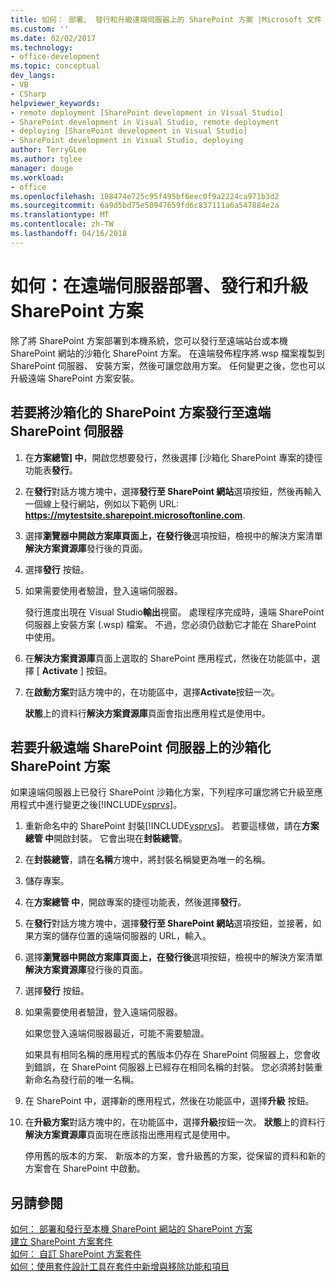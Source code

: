 ```yaml
---
title: 如何： 部署、 發行和升級遠端伺服器上的 SharePoint 方案 |Microsoft 文件
ms.custom: ''
ms.date: 02/02/2017
ms.technology:
- office-development
ms.topic: conceptual
dev_langs:
- VB
- CSharp
helpviewer_keywords:
- remote deployment [SharePoint development in Visual Studio]
- SharePoint development in Visual Studio, remote deployment
- deploying [SharePoint development in Visual Studio]
- SharePoint development in Visual Studio, deploying
author: TerryGLee
ms.author: tglee
manager: douge
ms.workload:
- office
ms.openlocfilehash: 108474e725c95f495bf6eec0f9a2224ca971b3d2
ms.sourcegitcommit: 6a9d5bd75e50947659fd6c837111a6a547884e2a
ms.translationtype: MT
ms.contentlocale: zh-TW
ms.lasthandoff: 04/16/2018
---
```

# <a name="how-to-deploy-publish-and-upgrade-sharepoint-solutions-on-a-remote-server"></a>如何：在遠端伺服器部署、發行和升級 SharePoint 方案
  除了將 SharePoint 方案部署到本機系統，您可以發行至遠端站台或本機 SharePoint 網站的沙箱化 SharePoint 方案。 在遠端發佈程序將.wsp 檔案複製到 SharePoint 伺服器、 安裝方案，然後可讓您啟用方案。 任何變更之後，您也可以升級遠端 SharePoint 方案安裝。  
  
## <a name="to-publish-a-sandboxed-sharepoint-solution-to-a-remote-sharepoint-server"></a>若要將沙箱化的 SharePoint 方案發行至遠端 SharePoint 伺服器  
  
1.  在**方案總管] 中**，開啟您想要發行，然後選擇 [沙箱化 SharePoint 專案的捷徑功能表**發行**。  
  
2.  在**發行**對話方塊方塊中，選擇**發行至 SharePoint 網站**選項按鈕，然後再輸入一個線上發行網站，例如以下範例 URL: **https://mytestsite.sharepoint.microsoftonline.com**.  
  
3.  選擇**瀏覽器中開啟方案庫頁面上，在發行後**選項按鈕，檢視中的解決方案清單**解決方案資源庫**發行後的頁面。  
  
4.  選擇**發行** 按鈕。  
  
5.  如果需要使用者驗證，登入遠端伺服器。  
  
     發行進度出現在 Visual Studio**輸出**視窗。 處理程序完成時，遠端 SharePoint 伺服器上安裝方案 (.wsp) 檔案。 不過，您必須仍啟動它才能在 SharePoint 中使用。  
  
6.  在**解決方案資源庫**頁面上選取的 SharePoint 應用程式，然後在功能區中，選擇 [ **Activate** ] 按鈕。  
  
7.  在**啟動方案**對話方塊中的，在功能區中，選擇**Activate**按鈕一次。  
  
     **狀態**上的資料行**解決方案資源庫**頁面會指出應用程式是使用中。  
  
## <a name="to-upgrade-a-sandboxed-sharepoint-solution-on-a-remote-sharepoint-server"></a>若要升級遠端 SharePoint 伺服器上的沙箱化 SharePoint 方案  
 如果遠端伺服器上已發行 SharePoint 沙箱化方案，下列程序可讓您將它升級至應用程式中進行變更之後[!INCLUDE[vsprvs](../sharepoint/includes/vsprvs-md.md)]。  
  
1.  重新命名中的 SharePoint 封裝[!INCLUDE[vsprvs](../sharepoint/includes/vsprvs-md.md)]。 若要這樣做，請在**方案總管 中**開啟封裝。 它會出現在**封裝總管**。  
  
2.  在**封裝總管**，請在**名稱**方塊中，將封裝名稱變更為唯一的名稱。  
  
3.  儲存專案。  
  
4.  在**方案總管 中**，開啟專案的捷徑功能表，然後選擇**發行**。  
  
5.  在**發行**對話方塊方塊中，選擇**發行至 SharePoint 網站**選項按鈕，並接著，如果方案的儲存位置的遠端伺服器的 URL，輸入。  
  
6.  選擇**瀏覽器中開啟方案庫頁面上，在發行後**選項按鈕，檢視中的解決方案清單**解決方案資源庫**發行後的頁面。  
  
7.  選擇**發行** 按鈕。  
  
8.  如果需要使用者驗證，登入遠端伺服器。  
  
     如果您登入遠端伺服器最近，可能不需要驗證。  
  
     如果具有相同名稱的應用程式的舊版本仍存在 SharePoint 伺服器上，您會收到錯誤，在 SharePoint 伺服器上已經存在相同名稱的封裝。 您必須將封裝重新命名為發行前的唯一名稱。  
  
9. 在 SharePoint 中，選擇新的應用程式，然後在功能區中，選擇**升級** 按鈕。  
  
10. 在**升級方案**對話方塊中的，在功能區中，選擇**升級**按鈕一次。 **狀態**上的資料行**解決方案資源庫**頁面現在應該指出應用程式是使用中。  
  
     停用舊的版本的方案、 新版本的方案，會升級舊的方案，從保留的資料和新的方案會在 SharePoint 中啟動。  
  
## <a name="see-also"></a>另請參閱  
 [如何： 部署和發行至本機 SharePoint 網站的 SharePoint 方案](../sharepoint/how-to-deploy-and-publish-a-sharepoint-solution-to-a-local-sharepoint-site.md)   
 [建立 SharePoint 方案套件](../sharepoint/creating-sharepoint-solution-packages.md)   
 [如何： 自訂 SharePoint 方案套件](../sharepoint/how-to-customize-a-sharepoint-solution-package.md)   
 [如何：使用套件設計工具在套件中新增與移除功能和項目](../sharepoint/how-to-add-and-remove-features-and-items-to-a-package-by-using-the-package-designer.md)  
  
  